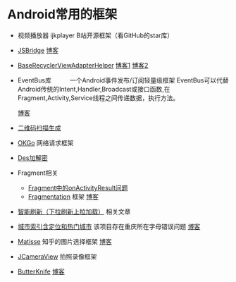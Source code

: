 # Android常用的框架

* 视频播放器		ijkplayer		B站开源框架（看GitHub的star库）

* [JSBridge](https://github.com/lzyzsd/JsBridge)                 [博客](https://blog.csdn.net/qq122627018/article/details/52207600)

* [BaseRecyclerViewAdapterHelper](https://www.jianshu.com/p/b343fcff51b0)   [博客1](https://www.jianshu.com/p/1e20f301272e)   [博客2](https://www.jianshu.com/p/a0376d545a47)

* EventBus库　　　一个Android事件发布/订阅轻量级框架 EventBus可以代替Android传统的Intent,Handler,Broadcast或接口函数,在Fragment,Activity,Service线程之间传递数据，执行方法。

   [博客](https://blog.csdn.net/robert_cysy/article/details/72278266)

* [二维码扫描生成](https://github.com/bingoogolapple/BGAQRCode-Android)      

* [OKGo](https://github.com/jeasonlzy/okhttp-OkGo)        网络请求框架

* [Des加解密](https://blog.csdn.net/zyh_ytvc/article/details/17170025)

* Fragment相关

  * [Fragment中的onActivityResult问题](https://www.cnblogs.com/tangZH/archive/2016/10/04/5930491.html)
  * [Fragmentation](https://github.com/YoKeyword/Fragmentation/wiki/2.-API)   框架 [博客](https://blog.csdn.net/bskfnvjtlyzmv867/article/details/70849322)

* [智能刷新（下拉刷新上拉加载）](https://github.com/scwang90/SmartRefreshLayout)  相关文章

* [城市索引含定位和热门城市](https://github.com/MirZou/CityProject) 该项目存在重庆所在字母错误问题     [博客](https://blog.csdn.net/qq_37840482/article/details/78791428)

* [Matisse](https://github.com/zhihu/Matisse)	知乎的图片选择框架   [博客](https://blog.csdn.net/qiaoshi96_bk/article/details/76164913)

* [JCameraView](https://github.com/CJT2325/CameraView) 拍照录像框架

* [ButterKnife](https://github.com/JakeWharton/butterknife)   [博客](https://blog.csdn.net/u012532631/article/details/77196426)

